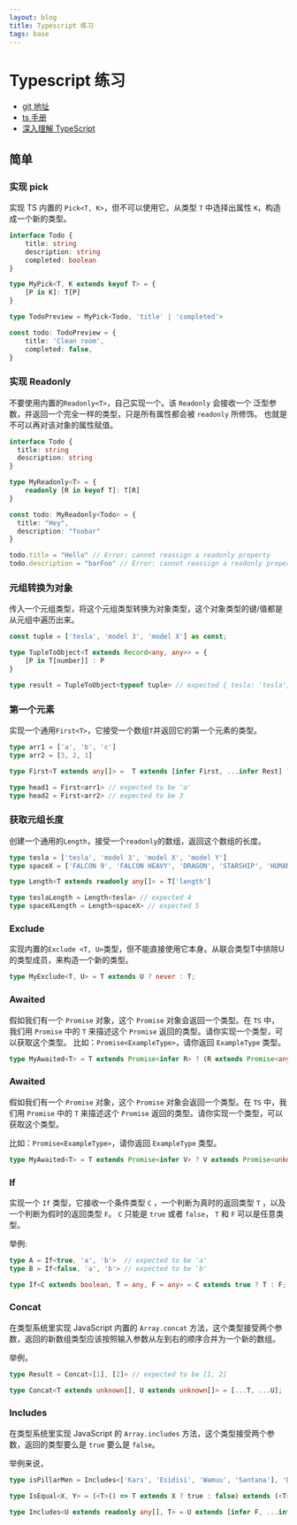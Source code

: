 ```yaml
---
layout: blog
title: Typescript 练习
tags: base
---
```


# Typescript 练习

* [git 地址](https://github.com/type-challenges/type-challenges/blob/main/README.zh-CN.md)
* [ts 手册](https://www.typescriptlang.org/docs/handbook/intro.html)
* [深入理解 TypeScript](https://jkchao.github.io/typescript-book-chinese/compiler/overview.html)

## 简单

### 实现 pick

实现 TS 内置的 `Pick<T, K>`，但不可以使用它。从类型 `T` 中选择出属性 `K`，构造成一个新的类型。

```typescript
interface Todo {
    title: string
    description: string
    completed: boolean
}

type MyPick<T, K extends keyof T> = {
    [P in K]: T[P]
}

type TodoPreview = MyPick<Todo, 'title' | 'completed'>

const todo: TodoPreview = {
    title: 'Clean room',
    completed: false,
}
```

### 实现 Readonly 
不要使用内置的`Readonly<T>`，自己实现一个。该 `Readonly` 会接收一个 泛型参数，并返回一个完全一样的类型，只是所有属性都会被 `readonly` 所修饰。
也就是不可以再对该对象的属性赋值。

```typescript
interface Todo {
  title: string
  description: string
}

type MyReadonly<T> = {
    readonly [R in keyof T]: T[R]
}

const todo: MyReadonly<Todo> = {
  title: "Hey",
  description: "foobar"
}

todo.title = "Hello" // Error: cannot reassign a readonly property
todo.description = "barFoo" // Error: cannot reassign a readonly property
```

### 元组转换为对象
传入一个元组类型，将这个元组类型转换为对象类型，这个对象类型的键/值都是从元组中遍历出来。

```typescript
const tuple = ['tesla', 'model 3', 'model X'] as const;

type TupleToObject<T extends Record<any, any>> = {
    [P in T[number]] : P
}

type result = TupleToObject<typeof tuple> // expected { tesla: 'tesla', 'model 3': 'model 3', 'model X': 'model X'}
```

### 第一个元素
实现一个通用`First<T>`，它接受一个数组`T`并返回它的第一个元素的类型。
```typescript
type arr1 = ['a', 'b', 'c']
type arr2 = [3, 2, 1]

type First<T extends any[]> =  T extends [infer First, ...infer Rest] ? First : never

type head1 = First<arr1> // expected to be 'a'
type head2 = First<arr2> // expected to be 3
```

### 获取元组长度
创建一个通用的`Length`，接受一个`readonly`的数组，返回这个数组的长度。
```typescript
type tesla = ['tesla', 'model 3', 'model X', 'model Y']
type spaceX = ['FALCON 9', 'FALCON HEAVY', 'DRAGON', 'STARSHIP', 'HUMAN SPACEFLIGHT']

type Length<T extends readonly any[]> = T['length']

type teslaLength = Length<tesla> // expected 4
type spaceXLength = Length<spaceX> // expected 5
```

### Exclude 
实现内置的`Exclude <T, U>`类型，但不能直接使用它本身。从联合类型T中排除U的类型成员，来构造一个新的类型。
```typescript
type MyExclude<T, U> = T extends U ? never : T;
```

### Awaited 
假如我们有一个 `Promise` 对象，这个 `Promise` 对象会返回一个类型。在 `TS` 中，
我们用 `Promise` 中的 `T` 来描述这个 `Promise` 返回的类型。请你实现一个类型，可以获取这个类型。
比如：`Promise<ExampleType>`，请你返回 `ExampleType` 类型。
```typescript
type MyAwaited<T> = T extends Promise<infer R> ? (R extends Promise<any> ? MyAwaited<R> : R) : T; 
```

### Awaited
假如我们有一个 `Promise` 对象，这个 `Promise` 对象会返回一个类型。在 `TS` 中，我们用 `Promise` 中的 `T` 来描述这个 `Promise` 返回的类型。请你实现一个类型，可以获取这个类型。

比如：`Promise<ExampleType>`，请你返回 `ExampleType` 类型。
```typescript
type MyAwaited<T> = T extends Promise<infer V> ? V extends Promise<unknown> ? MyAwaited<V> : V : never;
```

### If
实现一个 `If` 类型，它接收一个条件类型 `C` ，一个判断为真时的返回类型 `T` ，以及一个判断为假时的返回类型 `F`。 `C` 只能是 `true` 或者 `false`， `T` 和 `F` 可以是任意类型。

举例:

```typescript
type A = If<true, 'a', 'b'>  // expected to be 'a'
type B = If<false, 'a', 'b'> // expected to be 'b'
```
```typescript
type If<C extends boolean, T = any, F = any> = C extends true ? T : F;
```

### Concat
在类型系统里实现 JavaScript 内置的 `Array.concat` 方法，这个类型接受两个参数，返回的新数组类型应该按照输入参数从左到右的顺序合并为一个新的数组。

举例，

```typescript
type Result = Concat<[1], [2]> // expected to be [1, 2]
```
```typescript
type Concat<T extends unknown[], U extends unknown[]> = [...T, ...U];
```

### Includes
在类型系统里实现 JavaScript 的 `Array.includes` 方法，这个类型接受两个参数，返回的类型要么是 `true` 要么是 `false`。

举例来说，

```ts
type isPillarMen = Includes<['Kars', 'Esidisi', 'Wamuu', 'Santana'], 'Dio'> // expected to be `false`
```
```ts
type IsEqual<X, Y> = (<T>() => T extends X ? true : false) extends (<T>() => T extends Y ? true : false) ? true : false

type Includes<U extends readonly any[], T> = U extends [infer F, ...infer R] ? IsEqual<F, T> extends true ? true :Includes<R, T> : false;
```
